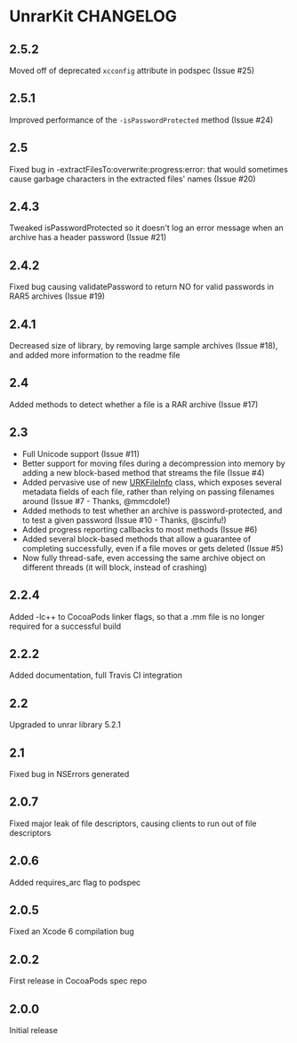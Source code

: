 # UnrarKit CHANGELOG

## 2.5.2

Moved off of deprecated `xcconfig` attribute in podspec (Issue #25)


## 2.5.1

Improved performance of the `-isPasswordProtected` method (Issue #24)


## 2.5

Fixed bug in -extractFilesTo:overwrite:progress:error: that would sometimes cause garbage characters in the extracted files' names (Issue #20)


## 2.4.3

Tweaked isPasswordProtected so it doesn't log an error message when an archive has a header password (Issue #21)


## 2.4.2

Fixed bug causing validatePassword to return NO for valid passwords in RAR5 archives (Issue #19)


## 2.4.1

Decreased size of library, by removing large sample archives (Issue #18), and added more information to the readme file


## 2.4

Added methods to detect whether a file is a RAR archive (Issue #17)


## 2.3

* Full Unicode support (Issue #11)
* Better support for moving files during a decompression into memory by adding a new block-based method that streams the file (Issue #4)
* Added pervasive use of new [URKFileInfo](Classes/URKFileInfo.h) class, which exposes several metadata fields of each file, rather than relying on passing filenames around (Issue #7 - Thanks, @mmcdole!)
* Added methods to test whether an archive is password-protected, and to test a given password (Issue #10 - Thanks, @scinfu!)
* Added progress reporting callbacks to most methods (Issue #6)
* Added several block-based methods that allow a guarantee of completing successfully, even if a file moves or gets deleted (Issue #5)
* Now fully thread-safe, even accessing the same archive object on different threads (it will block, instead of crashing)


## 2.2.4

Added -lc++ to CocoaPods linker flags, so that a .mm file is no longer required for a successful build


## 2.2.2

Added documentation, full Travis CI integration


## 2.2

Upgraded to unrar library 5.2.1


## 2.1

Fixed bug in NSErrors generated


## 2.0.7

Fixed major leak of file descriptors, causing clients to run out of file descriptors


## 2.0.6

Added requires_arc flag to podspec


## 2.0.5

Fixed an Xcode 6 compilation bug


## 2.0.2

First release in CocoaPods spec repo


## 2.0.0

Initial release